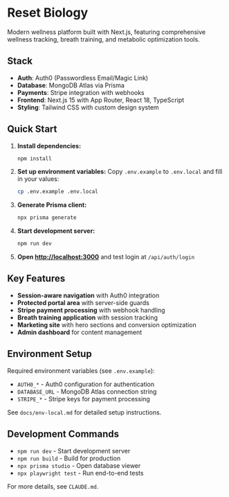 # Reset Biology

Modern wellness platform built with Next.js, featuring comprehensive wellness tracking, breath training, and metabolic optimization tools.

## Stack

- **Auth**: Auth0 (Passwordless Email/Magic Link)
- **Database**: MongoDB Atlas via Prisma
- **Payments**: Stripe integration with webhooks
- **Frontend**: Next.js 15 with App Router, React 18, TypeScript
- **Styling**: Tailwind CSS with custom design system

## Quick Start

1. **Install dependencies:**
   ```bash
   npm install
   ```

2. **Set up environment variables:**
   Copy `.env.example` to `.env.local` and fill in your values:
   ```bash
   cp .env.example .env.local
   ```

3. **Generate Prisma client:**
   ```bash
   npx prisma generate
   ```

4. **Start development server:**
   ```bash
   npm run dev
   ```

5. **Open [http://localhost:3000](http://localhost:3000)** and test login at `/api/auth/login`

## Key Features

- **Session-aware navigation** with Auth0 integration
- **Protected portal area** with server-side guards  
- **Stripe payment processing** with webhook handling
- **Breath training application** with session tracking
- **Marketing site** with hero sections and conversion optimization
- **Admin dashboard** for content management

## Environment Setup

Required environment variables (see `.env.example`):

- `AUTH0_*` - Auth0 configuration for authentication
- `DATABASE_URL` - MongoDB Atlas connection string
- `STRIPE_*` - Stripe keys for payment processing

See `docs/env-local.md` for detailed setup instructions.

## Development Commands

- `npm run dev` - Start development server
- `npm run build` - Build for production
- `npx prisma studio` - Open database viewer
- `npx playwright test` - Run end-to-end tests

For more details, see `CLAUDE.md`.
